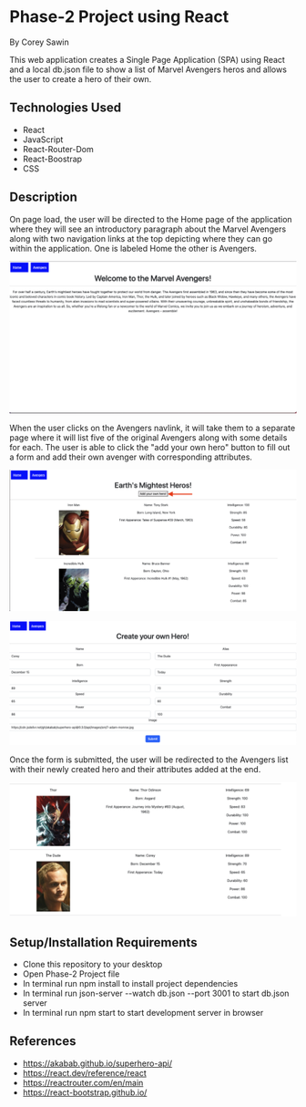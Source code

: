 # Phase-2 Project using React

By Corey Sawin

This web application creates a Single Page Application (SPA) using React and a local db.json file to show a list of Marvel Avengers heros and allows the user to create a hero of their own. 

## Technologies Used

- React
- JavaScript
- React-Router-Dom
- React-Boostrap
- CSS

## Description

On page load, the user will be directed to the Home page of the application where they will see an introductory paragraph about the Marvel Avengers along with two navigation links at the top depicting where they can go within the application. One is labeled Home the other is Avengers.

![Home Screen](/Images/Home_Screen.png)

When the user clicks on the Avengers navlink, it will take them to a separate page where it will list five of the original Avengers along with some details for each. The user is able to click the "add your own hero" button to fill out a form and add their own avenger with corresponding attributes.


![Character List](/Images/Character_List.png)

![Hero Form](/Images/Hero_Form.png)


Once the form is submitted, the user will be redirected to the Avengers list with their newly created hero and their attributes added at the end. 

![Updated Hero List](/Images/Hero_List.png)



## Setup/Installation Requirements

- Clone this repository to your desktop
- Open Phase-2 Project file
- In terminal run npm install to install project dependencies
- In terminal run json-server --watch db.json --port 3001 to start db.json server
- In terminal run npm start to start development server in browser


## References
- https://akabab.github.io/superhero-api/
- https://react.dev/reference/react
- https://reactrouter.com/en/main
- https://react-bootstrap.github.io/
